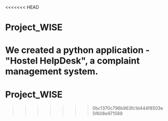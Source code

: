<<<<<<< HEAD
# Project_WISE
We created a python application - "Hostel HelpDesk", a complaint management system.
=======
# Project_WISE
>>>>>>> 0bc1370c796b963fc1d444f8503e5f608e971589
